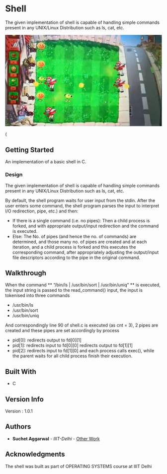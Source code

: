 # Shell

The given implementation of shell is capable of handling simple commands present in any UNIX/Linux Distribution such as ls, cat, etc.

![Pics](https://raw.githubusercontent.com/asmitks/images/master/pvz.png)

(
## Getting Started

An implementation of a basic shell in C.

### Design

The given implementation of shell is capable of handling simple commands present in any UNIX/Linux Distribution such as ls, cat, etc.

By default, the shell program waits for user input from the stdin. After the user enters some command, the shell program parses the input to interpret I/O redirection, pipe, etc.) and then:
* If there is a single command (i.e. no pipes):
		Then a child process is forked, and with appropriate output/input redirection and the command is executed.
* Else:
		The No. of pipes (and hence the no. of commands) are determined, and those many no. of pipes are created and at each iteration, and a child process is forked and this executes the corresponding command, after appropriately adjusting the output/input file descriptors according to the pipe in the original command.


## Walkthrough

When the command ** “/bin/ls | /usr/bin/sort | /usr/bin/uniq” ** is executed, the input string is passed to the read_command() input, the input is tokenised into three commands
* /usr/bin/ls
* /usr/bin/sort
* /usr/bin/uniq

And correspondingly line 90 of shell.c is executed (as cnt = 3), 2 pipes are created and these pipes are set accordingly by process
* pid[0]:
	redirects output to fd[0][1]
* pid[1]:
	redirects input to fd[0][0]
	redirects output to fd[1][1]
* pid[2]:
	redirects input to fd[1][0]
and each process calls exec(), while the parent waits for all child process finish their execution.

## Built With

* C

## Version Info

Version : 1.0.1

## Authors

* **Suchet Aggarwal** - *IIIT-Delhi* - [Other Work](https://github.com/Suchet-Agg)


## Acknowledgments

The shell was built as part of OPERATING SYSTEMS course at IIIT Delhi

